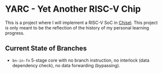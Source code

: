 # YARC - Yet Another RISC-V Chip
This is a project where I will implement a RISC-V SoC in [Chisel](https://github.com/freechipsproject/chisel3).
This project is only meant to be the reflection of the history of my personal learning progress.
## Current State of Branches
* `bn-in-fn` 5-stage core with no branch instruction, no interlock (data dependency check), no data forwarding (bypassing).
